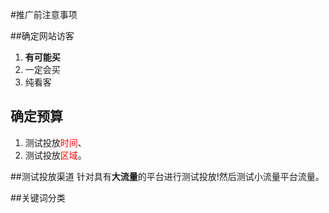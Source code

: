 #推广前注意事项


##确定网站访客
1. **有可能买**
2. 一定会买
3. 纯看客


## 确定预算
1. 测试投放<font color=red >时间</font>、 
2. 测试投放<font color=red >区域</font>。

##测试投放渠道
针对具有**大流量**的平台进行测试投放!然后测试小流量平台流量。

##关键词分类





